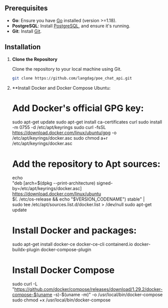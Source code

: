 ## Prerequisites

- **Go**: Ensure you have [Go](https://golang.org/doc/install) installed (version >=1.18).
- **PostgreSQL**: Install [PostgreSQL](https://www.postgresql.org/download/), and ensure it's running.
- **Git**: Install [Git](https://git-scm.com/).

## Installation

1. **Clone the Repository**

   Clone the repository to your local machine using Git.

   ```bash
   git clone https://github.com/langdag/poe_chat_api.git

2. **Install Docker and Docker Compose
   Ubuntu:

   # Add Docker's official GPG key:
   sudo apt-get update
   sudo apt-get install ca-certificates curl
   sudo install -m 0755 -d /etc/apt/keyrings
   sudo curl -fsSL https://download.docker.com/linux/ubuntu/gpg -o /etc/apt/keyrings/docker.asc
   sudo chmod a+r /etc/apt/keyrings/docker.asc

   # Add the repository to Apt sources:
   echo \
   "deb [arch=$(dpkg --print-architecture) signed-by=/etc/apt/keyrings/docker.asc] https://download.docker.com/linux/ubuntu \
   $(. /etc/os-release && echo "$VERSION_CODENAME") stable" | \
   sudo tee /etc/apt/sources.list.d/docker.list > /dev/null
   sudo apt-get update

   # Install Docker and packages:
   sudo apt-get install docker-ce docker-ce-cli containerd.io docker-buildx-plugin docker-compose-plugin

   # Install Docker Compose
   sudo curl -L "https://github.com/docker/compose/releases/download/1.29.2/docker-compose-$(uname -s)-$(uname -m)" -o /usr/local/bin/docker-compose
   sudo chmod +x /usr/local/bin/docker-compose